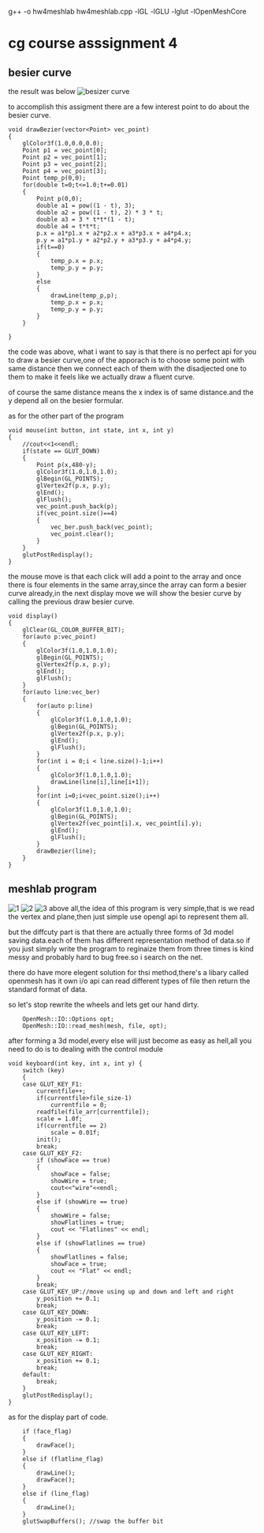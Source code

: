 g++ -o hw4meshlab hw4meshlab.cpp -lGL -lGLU -lglut -lOpenMeshCore
# cg course asssignment 4

## besier curve
the result was below
![besizer curve](./besizer.png)

to accomplish this assigment there are a few interest point to do about the besier curve.

```
void drawBezier(vector<Point> vec_point)
{
    glColor3f(1.0,0.0,0.0);
    Point p1 = vec_point[0];
    Point p2 = vec_point[1];
    Point p3 = vec_point[2];
    Point p4 = vec_point[3];
    Point temp_p(0,0);
    for(double t=0;t<=1.0;t+=0.01)
    {
        Point p(0,0);
        double a1 = pow((1 - t), 3);
        double a2 = pow((1 - t), 2) * 3 * t;
        double a3 = 3 * t*t*(1 - t);
        double a4 = t*t*t;
        p.x = a1*p1.x + a2*p2.x + a3*p3.x + a4*p4.x;
        p.y = a1*p1.y + a2*p2.y + a3*p3.y + a4*p4.y;
        if(t==0)
        {
            temp_p.x = p.x;
            temp_p.y = p.y;
        }
        else
        {
            drawLine(temp_p,p);
            temp_p.x = p.x;
            temp_p.y = p.y;
        }
    }
    
}
```

the code was above, what i want to say is that there is no perfect api for you to draw a besier curve,one of the apporach is to choose some point with same distance then we connect each of them with the disadjected one to them to make it feels like we actually draw a fluent curve.

of course the same distance means the x index is of same distance.and the y depend all on the besier formular.

as for the other part of the program
```
void mouse(int button, int state, int x, int y) 
{
    //cout<<1<<endl;
    if(state == GLUT_DOWN)
    {
        Point p(x,480-y);
        glColor3f(1.0,1.0,1.0);
        glBegin(GL_POINTS);
        glVertex2f(p.x, p.y);
        glEnd();
        glFlush();
        vec_point.push_back(p);
        if(vec_point.size()==4)
        {
            vec_ber.push_back(vec_point);
            vec_point.clear();
        }  
    }
    glutPostRedisplay();
}
```
the mouse move is that each click will add a point to the array and once there is four elements in the same array,since the array can form a besier curve already,in the next display move we will show the besier curve by calling the previous draw besier curve.

```
void display()
{
    glClear(GL_COLOR_BUFFER_BIT);
    for(auto p:vec_point)
    {
        glColor3f(1.0,1.0,1.0);
        glBegin(GL_POINTS);
        glVertex2f(p.x, p.y);
        glEnd();
        glFlush();   
    }
    for(auto line:vec_ber)
    {
        for(auto p:line)
        {
            glColor3f(1.0,1.0,1.0);
            glBegin(GL_POINTS);
            glVertex2f(p.x, p.y);
            glEnd();
            glFlush();
        }
        for(int i = 0;i < line.size()-1;i++)
        {
            glColor3f(1.0,1.0,1.0);
            drawLine(line[i],line[i+1]);
        }
        for(int i=0;i<vec_point.size();i++)
        {
            glColor3f(1.0,1.0,1.0);
            glBegin(GL_POINTS);
            glVertex2f(vec_point[i].x, vec_point[i].y);
            glEnd();
            glFlush();
        }
        drawBezier(line);
    }
}
```

## meshlab program

![1](./1.png)
![2](./2.png)
![3](./3.png)
above all,the idea of this program is very simple,that is we read the vertex and plane,then just simple use opengl api to represent them all.

but the diffcuty part is that there are actually three forms of 3d model saving data.each of them has different representation method of data.so if you just simply write the program to reginaize them from three times is kind messy and probably hard to bug free.so i search on the net.

there do have more elegent solution for thsi method,there's a libary called openmesh has it own i/o api can read different types of file then return the standard format of data.

so let's stop rewrite the wheels and lets get our hand dirty.
```
    OpenMesh::IO::Options opt;
    OpenMesh::IO::read_mesh(mesh, file, opt);
```

after forming a 3d model,every else will just become as easy as hell,all you need to do is to dealing with the control module
```
void keyboard(int key, int x, int y) {
    switch (key) 
    {
    case GLUT_KEY_F1:
        currentfile++;
        if(currentfile>file_size-1)
            currentfile = 0;
        readfile(file_arr[currentfile]);
        scale = 1.0f;
        if(currentfile == 2)
            scale = 0.01f;
        init();
        break;
    case GLUT_KEY_F2:
        if (showFace == true) 
        {
            showFace = false;
            showWire = true;
            cout<<"wire"<<endl;
        }
        else if (showWire == true)
        {
            showWire = false;
            showFlatlines = true;
            cout << "Flatlines" << endl;
        }
        else if (showFlatlines == true) 
        {
            showFlatlines = false;
            showFace = true;
            cout << "Flat" << endl;
        }
        break;
    case GLUT_KEY_UP://move using up and down and left and right
        y_position += 0.1;
        break;
    case GLUT_KEY_DOWN:
        y_position -= 0.1;
        break;
    case GLUT_KEY_LEFT:
        x_position -= 0.1;
        break;
    case GLUT_KEY_RIGHT:
        x_position += 0.1;
        break; 
    default:
        break;
    }
    glutPostRedisplay();
}
```

as for the display part of code.
```
    if (face_flag)
    {
        drawFace();
    }
    else if (flatline_flag) 
    {
        drawLine();
        drawFace();
    }
    else if (line_flag)
    {
        drawLine();
    }
    glutSwapBuffers(); //swap the buffer bit
```

